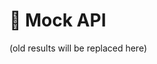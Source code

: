 # 🔧 Mock API

<!-- BENCHSCRIBE:START -->

(old results will be replaced here)

<!-- BENCHSCRIBE:END -->
